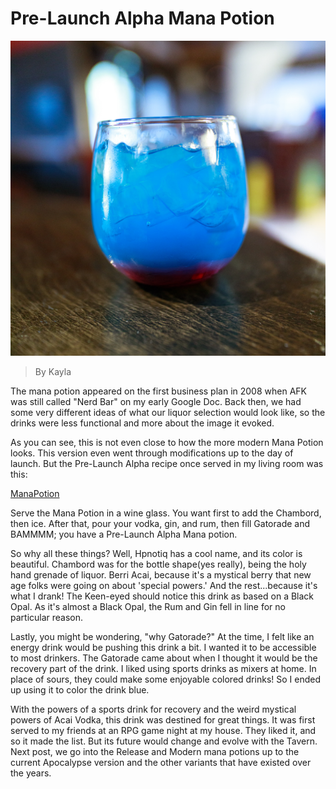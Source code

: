 # Pre-Launch Alpha Mana Potion
![Mana](images/0b4ajv6i.bmp "mana potion")
>By Kayla

The mana potion appeared on the first business plan in 2008 when AFK was still called "Nerd Bar" on my early Google Doc. Back then, we had some very different ideas of what our liquor selection would look like, so the drinks were less functional and more about the image it evoked.

As you can see, this is not even close to how the more modern Mana Potion looks. This version even went through modifications up to the day of launch. But the Pre-Launch Alpha recipe once served in my living room was this:

[ManaPotion](https://afktavern.com/drink/186/ManaPotionAlpha)

Serve the Mana Potion in a wine glass. You want first to add the Chambord, then ice. After that, pour your vodka, gin, and rum, then fill Gatorade and BAMMMM; you have a Pre-Launch Alpha Mana potion.

So why all these things? Well, Hpnotiq has a cool name, and its color is beautiful. Chambord was for the bottle shape(yes really), being the holy hand grenade of liquor. Berri Acai, because it's a mystical berry that new age folks were going on about 'special powers.' And the rest...because it's what I drank! The Keen-eyed should notice this drink as based on a Black Opal. As it's almost a Black Opal, the Rum and Gin fell in line for no particular reason.

Lastly, you might be wondering, "why Gatorade?" At the time, I felt like an energy drink would be pushing this drink a bit. I wanted it to be accessible to most drinkers. The Gatorade came about when I thought it would be the recovery part of the drink. I liked using sports drinks as mixers at home. In place of sours, they could make some enjoyable colored drinks! So I ended up using it to color the drink blue.

With the powers of a sports drink for recovery and the weird mystical powers of Acai Vodka, this drink was destined for great things. It was first served to my friends at an RPG game night at my house. They liked it, and so it made the list. But its future would change and evolve with the Tavern. Next post, we go into the Release and Modern mana potions up to the current Apocalypse version and the other variants that have existed over the years.